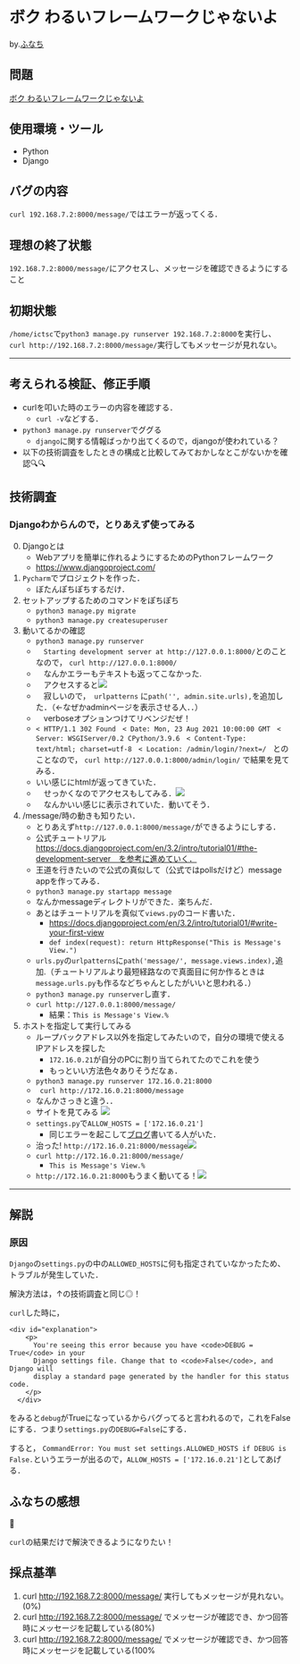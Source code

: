 # ボク わるいフレームワークじゃないよ

by.[ふなち](https://twitter.com/_hunachi)

## 問題
[ボク わるいフレームワークじゃないよ](https://blog.icttoracon.net/2021/03/16/%e3%83%9c%e3%82%af-%e3%82%8f%e3%82%8b%e3%81%84%e3%83%95%e3%83%ac%e3%83%bc%e3%83%a0%e3%83%af%e3%83%bc%e3%82%af%e3%81%98%e3%82%83%e3%81%aa%e3%81%84%e3%82%88/)

## 使用環境・ツール
- Python
- Django

## バグの内容
`curl 192.168.7.2:8000/message/`ではエラーが返ってくる．

## 理想の終了状態
`192.168.7.2:8000/message/`にアクセスし、メッセージを確認できるようにすること

## 初期状態
`/home/ictsc`で`python3 manage.py runserver 192.168.7.2:8000`を実行し、`curl http://192.168.7.2:8000/message/`実行してもメッセージが見れない。

----

## 考えられる検証、修正手順
- curlを叩いた時のエラーの内容を確認する．
    - `curl -v`などする．
- `python3 manage.py runserver`でググる
    - `django`に関する情報ばっかり出てくるので，djangoが使われている？
- 以下の技術調査をしたときの構成と比較してみておかしなとこがないかを確認🔍🔍


## 技術調査

### Djangoわからんので，とりあえず使ってみる
0. Djangoとは
    - Webアプリを簡単に作れるようにするためのPythonフレームワーク
    - https://www.djangoproject.com/
1. `Pycharm`でプロジェクトを作った．
    - ぼたんぽちぽちするだけ．
2. セットアップするためのコマンドをぽちぽち
    - `python3 manage.py migrate`
    - `python3 manage.py createsuperuser` 
3. 動いてるかの確認
    - `python3 manage.py runserver`
    - 　`Starting development server at http://127.0.0.1:8000/`とのことなので， `curl http://127.0.0.1:8000/`
    - 　なんかエラーもテキストも返ってこなかった.
    - 　アクセスすると![](https://i.imgur.com/lmbYQUR.png)
    - 　寂しいので，　`urlpatterns` に`path('', admin.site.urls),`を追加した．（←なぜかadminページを表示させる人．．）
    - 　verboseオプションつけてリベンジだぜ！
    - `< HTTP/1.1 302 Found　< Date: Mon, 23 Aug 2021 10:00:00 GMT　< Server: WSGIServer/0.2 CPython/3.9.6　< Content-Type:　text/html; charset=utf-8　< Location: /admin/login/?next=/　`とのことなので， `curl http://127.0.0.1:8000/admin/login/` で結果を見てみる．
    - いい感じにhtmlが返ってきていた．
    - 　せっかくなのでアクセスもしてみる．![](https://i.imgur.com/vzpbXTD.png)
    - 　なんかいい感じに表示されていた．動いてそう．
4. /message/時の動きも知りたい．
    - とりあえず`http://127.0.0.1:8000/message/`ができるようにしする．
    - 公式チュートリアル https://docs.djangoproject.com/en/3.2/intro/tutorial01/#the-development-server　を参考に進めていく．
    - 王道を行きたいので公式の真似して（公式ではpollsだけど）message appを作ってみる．
    - `python3 manage.py startapp message`
    - なんかmessageディレクトリができた．楽ちんだ．
    - あとはチュートリアルを真似て`views.py`のコード書いた．
        - https://docs.djangoproject.com/en/3.2/intro/tutorial01/#write-your-first-view
        - `def index(request): return HttpResponse("This is Message's View.")`
    - `urls.py`の`urlpatterns`に`path('message/', message.views.index),`追加.（チュートリアルより最短経路なので真面目に何か作るときは`message.urls.py`も作るなどちゃんとしたがいいと思われる．）
    - `python3 manage.py runserver`し直す．
    - `curl http://127.0.0.1:8000/message/`
        - 結果：`This is Message's View.%`
5. ホストを指定して実行してみる
    - ループバックアドレス以外を指定してみたいので，自分の環境で使えるIPアドレスを探した
        - `172.16.0.21`が自分のPCに割り当てられてたのでこれを使う
        - もっといい方法色々ありそうだなぁ．
    - `python3 manage.py runserver 172.16.0.21:8000`
    - ` curl http://172.16.0.21:8000/message`
    - なんかさっきと違う．．
    - サイトを見てみる
    ![](https://i.imgur.com/ORxnwD5.png)
    - `settings.py`で`ALLOW_HOSTS = ['172.16.0.21']`
        - 同じエラーを起こして[ブログ](https://yoshida-ahiru.hatenablog.com/entry/2017/08/13/020159)書いてる人がいた．
    - 治った! `http://172.16.0.21:8000/message`![](https://i.imgur.com/yzED450.png)
    - `curl http://172.16.0.21:8000/message/`
        - `This is Message's View.%`
    - `http://172.16.0.21:8000`もうまく動いてる！![](https://i.imgur.com/aUJMimn.png)
    


---- 

## 解説

### 原因
`Django`の`settings.py`の中の`ALLOWED_HOSTS`に何も指定されていなかったため、トラブルが発生していた．

解決方法は，↑の技術調査と同じ◎！

`curl`した時に，
```
<div id="explanation">
    <p>
      You're seeing this error because you have <code>DEBUG = True</code> in your
      Django settings file. Change that to <code>False</code>, and Django will
      display a standard page generated by the handler for this status code.
    </p>
  </div>
```
をみると`debug`がTrueになっているからバグってると言われるので，これをFalseにする．つまり`settings.py`の`DEBUG=False`にする．

すると，
`CommandError: You must set settings.ALLOWED_HOSTS if DEBUG is False.`というエラーが出るので，`ALLOW_HOSTS = ['172.16.0.21']`としてあげる．


## ふなちの感想
:100:

`curl`の結果だけで解決できるようになりたい！

## 採点基準
1. curl http://192.168.7.2:8000/message/ 実行してもメッセージが見れない。(0%)
2. curl http://192.168.7.2:8000/message/ でメッセージが確認でき、かつ回答時にメッセージを記載している(80%)
3. curl http://192.168.7.2:8000/message/ でメッセージが確認でき、かつ回答時にメッセージを記載している(100%
